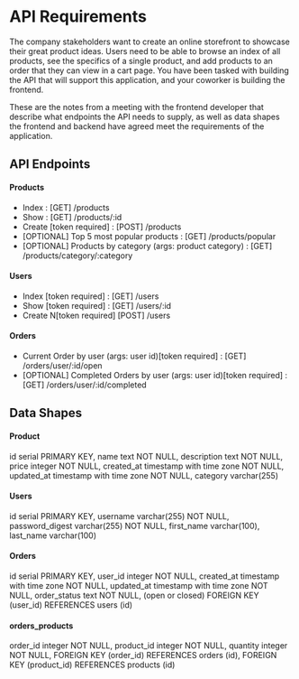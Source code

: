 # API Requirements
The company stakeholders want to create an online storefront to showcase their great product ideas. Users need to be able to browse an index of all products, see the specifics of a single product, and add products to an order that they can view in a cart page. You have been tasked with building the API that will support this application, and your coworker is building the frontend.

These are the notes from a meeting with the frontend developer that describe what endpoints the API needs to supply, as well as data shapes the frontend and backend have agreed meet the requirements of the application. 

## API Endpoints
#### Products
- Index : [GET] /products
- Show : [GET] /products/:id
- Create [token required] : [POST] /products
- [OPTIONAL] Top 5 most popular products : [GET] /products/popular
- [OPTIONAL] Products by category (args: product category) : [GET] /products/category/:category

#### Users
- Index [token required] : [GET] /users
- Show [token required] : [GET] /users/:id
- Create N[token required] [POST] /users

#### Orders
- Current Order by user (args: user id)[token required] : [GET] /orders/user/:id/open
- [OPTIONAL] Completed Orders by user (args: user id)[token required]  : [GET] /orders/user/:id/completed

## Data Shapes
#### Product
id serial PRIMARY KEY,
  name text NOT NULL,
  description text NOT NULL,
  price integer NOT NULL,
  created_at timestamp with time zone NOT NULL,
  updated_at timestamp with time zone NOT NULL,
  category varchar(255)

#### Users
  id serial PRIMARY KEY,
  username varchar(255) NOT NULL,
  password_digest varchar(255) NOT NULL,
  first_name varchar(100),
  last_name varchar(100)

#### Orders
  id serial PRIMARY KEY,
  user_id integer NOT NULL,
  created_at timestamp with time zone NOT NULL,
  updated_at timestamp with time zone NOT NULL,
  order_status text NOT NULL, (open or closed)
  FOREIGN KEY (user_id) REFERENCES users (id)

#### orders_products
  order_id integer NOT NULL,
  product_id integer NOT NULL,
  quantity integer NOT NULL,
  FOREIGN KEY (order_id) REFERENCES orders (id),
  FOREIGN KEY (product_id) REFERENCES products (id)

